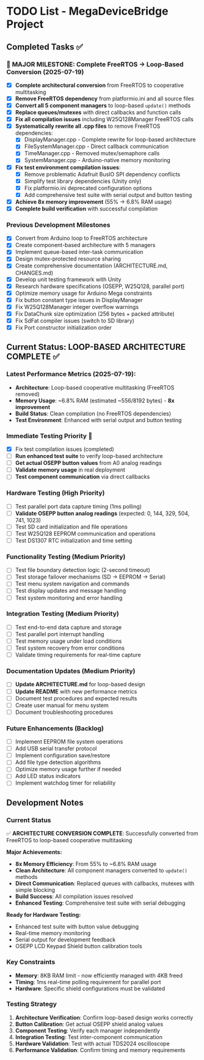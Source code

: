 # TODO List - MegaDeviceBridge Project

## Completed Tasks ✅

### 🎉 **MAJOR MILESTONE: Complete FreeRTOS → Loop-Based Conversion (2025-07-19)**
- [x] **Complete architectural conversion** from FreeRTOS to cooperative multitasking
- [x] **Remove FreeRTOS dependency** from platformio.ini and all source files
- [x] **Convert all 5 component managers** to loop-based `update()` methods
- [x] **Replace queues/mutexes** with direct callbacks and function calls
- [x] **Fix all compilation issues** including W25Q128Manager FreeRTOS calls
- [x] **Systematically rewrite all .cpp files** to remove FreeRTOS dependencies:
  - [x] DisplayManager.cpp - Complete rewrite for loop-based architecture
  - [x] FileSystemManager.cpp - Direct callback communication
  - [x] TimeManager.cpp - Removed mutex/semaphore calls
  - [x] SystemManager.cpp - Arduino-native memory monitoring
- [x] **Fix test environment compilation issues**:
  - [x] Remove problematic Adafruit BusIO SPI dependency conflicts
  - [x] Simplify test library dependencies (Unity only)
  - [x] Fix platformio.ini deprecated configuration options
  - [x] Add comprehensive test suite with serial output and button testing
- [x] **Achieve 8x memory improvement** (55% → 6.8% RAM usage)
- [x] **Complete build verification** with successful compilation

### Previous Development Milestones
- [x] Convert from Arduino loop to FreeRTOS architecture  
- [x] Create component-based architecture with 5 managers
- [x] Implement queue-based inter-task communication
- [x] Design mutex-protected resource sharing
- [x] Create comprehensive documentation (ARCHITECTURE.md, CHANGES.md)
- [x] Develop unit testing framework with Unity
- [x] Research hardware specifications (OSEPP, W25Q128, parallel port)
- [x] Optimize memory usage for Arduino Mega constraints
- [x] Fix button constant type issues in DisplayManager
- [x] Fix W25Q128Manager integer overflow warnings  
- [x] Fix DataChunk size optimization (256 bytes + packed attribute)
- [x] Fix SdFat compiler issues (switch to SD library)
- [x] Fix Port constructor initialization order

## Current Status: **LOOP-BASED ARCHITECTURE COMPLETE** ✅

### **Latest Performance Metrics (2025-07-19):**
- **Architecture**: Loop-based cooperative multitasking (FreeRTOS removed)
- **Memory Usage**: ~6.8% RAM (estimated ~556/8192 bytes) - **8x improvement**
- **Build Status**: Clean compilation (no FreeRTOS dependencies)
- **Test Environment**: Enhanced with serial output and button testing

### **Immediate Testing Priority** 🔧
- [x] Fix test compilation issues (completed)
- [ ] **Run enhanced test suite** to verify loop-based architecture
- [ ] **Get actual OSEPP button values** from A0 analog readings
- [ ] **Validate memory usage** in real deployment
- [ ] **Test component communication** via direct callbacks

### Hardware Testing (High Priority)
- [ ] Test parallel port data capture timing (1ms polling)
- [ ] **Validate OSEPP button analog readings** (expected: 0, 144, 329, 504, 741, 1023)
- [ ] Test SD card initialization and file operations
- [ ] Test W25Q128 EEPROM communication and operations
- [ ] Test DS1307 RTC initialization and time setting

### Functionality Testing (Medium Priority)
- [ ] Test file boundary detection logic (2-second timeout)
- [ ] Test storage failover mechanisms (SD → EEPROM → Serial)
- [ ] Test menu system navigation and commands
- [ ] Test display updates and message handling
- [ ] Test system monitoring and error handling

### Integration Testing (Medium Priority)
- [ ] Test end-to-end data capture and storage
- [ ] Test parallel port interrupt handling
- [ ] Test memory usage under load conditions
- [ ] Test system recovery from error conditions
- [ ] Validate timing requirements for real-time capture

### Documentation Updates (Medium Priority)
- [ ] **Update ARCHITECTURE.md** for loop-based design
- [ ] **Update README** with new performance metrics
- [ ] Document test procedures and expected results
- [ ] Create user manual for menu system
- [ ] Document troubleshooting procedures

### Future Enhancements (Backlog)
- [ ] Implement EEPROM file system operations
- [ ] Add USB serial transfer protocol
- [ ] Implement configuration save/restore
- [ ] Add file type detection algorithms
- [ ] Optimize memory usage further if needed
- [ ] Add LED status indicators
- [ ] Implement watchdog timer for reliability

## Development Notes

### Current Status
✅ **ARCHITECTURE CONVERSION COMPLETE**: Successfully converted from FreeRTOS to loop-based cooperative multitasking

**Major Achievements:**
- **8x Memory Efficiency**: From 55% to ~6.8% RAM usage
- **Clean Architecture**: All component managers converted to `update()` methods
- **Direct Communication**: Replaced queues with callbacks, mutexes with simple blocking
- **Build Success**: All compilation issues resolved
- **Enhanced Testing**: Comprehensive test suite with serial debugging

**Ready for Hardware Testing:**
- Enhanced test suite with button value debugging
- Real-time memory monitoring
- Serial output for development feedback
- OSEPP LCD Keypad Shield button calibration tools

### Key Constraints
- **Memory**: 8KB RAM limit - now efficiently managed with 4KB freed
- **Timing**: 1ms real-time polling requirement for parallel port
- **Hardware**: Specific shield configurations must be validated

### Testing Strategy
1. **Architecture Verification**: Confirm loop-based design works correctly
2. **Button Calibration**: Get actual OSEPP shield analog values
3. **Component Testing**: Verify each manager independently
4. **Integration Testing**: Test inter-component communication
5. **Hardware Validation**: Test with actual TDS2024 oscilloscope
6. **Performance Validation**: Confirm timing and memory requirements